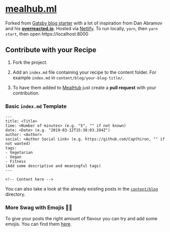 # [mealhub.ml](https://mealhub.ml)

Forked from [Gatsby blog starter](https://github.com/gatsbyjs/gatsby-starter-blog) with a lot of inspiration from Dan Abramov and his **[overreacted.io](https://overreacted.io/)**.
Hosted via [Netlify](https://www.netlify.com/).
To run locally, `yarn`, then `yarn start`, then open https://localhost:8000

## Contribute with your Recipe
1. Fork the project.

2. Add an `index.md` file containing your recipe to the content folder. For example `index.md` in `content/blog/your-blog-title/`.

3. To have them added to [MealHub](https://quick-meal.ml) just create a **pull request** with your contribution.

### Basic `index.md` Template
```
---
title: <Title>
time: <Number of minutes> (e.g. "5", "" if not known)
date: <Date> (e.g. "2019-03-12T15:38:03.284Z")
author: <Author>
social: <Author Social Link> (e.g. https://github.com/Capthiron, "" if not wanted)
tags:
- Vegetarian
- Vegan
- Fitness
(Add some descriptive and meaningful tags)
---

<!-- Content here -->
```

You can also take a look at the already existing posts in the [`content/blog`](https://github.com/Capthiron/mealhub/tree/master/content/blog) directory.

### More Swag with Emojis 🍆🤓

To give your posts the right amount of flavour you can try and add some emojis. You can find them [here](https://emojipedia.org).
